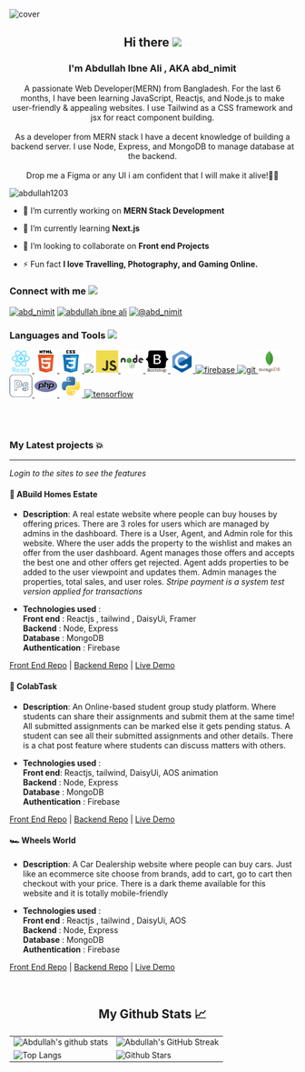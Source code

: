 [website]: https://Abdullah1203.github.io/web-portfolio
[twitter]: https://twitter.com/abd_nimit
[youtube]: https://bit.ly/33ZXxA8
[instagram]: https://www.instagram.com/abd_nimit
[linkedin]: https://www.linkedin.com/in/abdullah-ibne-ali

![cover](https://github.com/abdnimit1203/abdnimit1203/assets/61884342/c2fe5aac-74e4-415c-8676-11ab08a85baa)


<h2 align="center">Hi there <img src = "https://raw.githubusercontent.com/MartinHeinz/MartinHeinz/master/wave.gif" width = 30px> </h2>
 <h3 align="center">I'm Abdullah Ibne Ali , AKA abd_nimit</h3>

<p align="center">A passionate Web Developer(MERN) from Bangladesh. For the last 6 months, I have been learning JavaScript, Reactjs, and Node.js  to make user-friendly & appealing websites. I use Tailwind as a CSS framework and jsx for react component building.<br><br> As a developer from MERN stack I have a decent knowledge of building a backend server. I use Node, Express, and MongoDB to manage database at the backend.<br><br> Drop me a Figma or any UI i am confident that I will make it alive!✌🏻</p>

<p align="left"> <img src="https://komarev.com/ghpvc/?username=abdullah1203&label=Profile%20views&color=0e75b6&style=flat" alt="abdullah1203" /> </p>

- 🔭 I’m currently working on **MERN Stack Development**

- 🌱 I’m currently learning **Next.js**

- 👯 I’m looking to collaborate on **Front end Projects**

- ⚡ Fun fact **I love Travelling, Photography, and Gaming Online.**

<h3 align="left">Connect with me <img src='https://raw.githubusercontent.com/ShahriarShafin/ShahriarShafin/main/Assets/handshake.gif' width="100px"></h3>
<p align="left">
<a href="https://twitter.com/abd_nimit" target="_blank"><img align="center" src="https://raw.githubusercontent.com/rahuldkjain/github-profile-readme-generator/master/src/images/icons/Social/twitter.svg" alt="abd_nimit" height="30" width="40" /></a>
<a href="https://linkedin.com/in/abdullah-ibne-ali" target="_blank"><img align="center" src="https://raw.githubusercontent.com/rahuldkjain/github-profile-readme-generator/master/src/images/icons/Social/linked-in-alt.svg" alt="abdullah ibne ali" height="30" width="40" /></a>
<a href="https://instagram.com/abd_nimit" target="_blank"><img align="center" src="https://raw.githubusercontent.com/rahuldkjain/github-profile-readme-generator/master/src/images/icons/Social/instagram.svg" alt="@abd_nimit" height="30" width="40" /></a>
</p>

<h3 align="left">Languages and Tools <img src = "https://media2.giphy.com/media/QssGEmpkyEOhBCb7e1/giphy.gif?cid=ecf05e47a0n3gi1bfqntqmob8g9aid1oyj2wr3ds3mg700bl&rid=giphy.gif" width = 32px> </h3>
<p align="left"> <a href="https://reactjs.org/" target="_blank" rel="noreferrer"> <img src="https://raw.githubusercontent.com/devicons/devicon/master/icons/react/react-original-wordmark.svg" alt="react" width="40" height="40"/> </a> <a href="https://www.w3.org/html/" target="_blank" rel="noreferrer"> <img src="https://raw.githubusercontent.com/devicons/devicon/master/icons/html5/html5-original-wordmark.svg" alt="html5" width="40" height="40"/> </a> <a href="https://www.w3schools.com/css/" target="_blank" rel="noreferrer"> <img src="https://raw.githubusercontent.com/devicons/devicon/master/icons/css3/css3-original-wordmark.svg" alt="css3" width="40" height="40"/> </a><a><img height="50" src="https://user-images.githubusercontent.com/25181517/202896760-337261ed-ee92-4979-84c4-d4b829c7355d.png"> </a> <a href="https://developer.mozilla.org/en-US/docs/Web/JavaScript" target="_blank" rel="noreferrer"> <img src="https://raw.githubusercontent.com/devicons/devicon/master/icons/javascript/javascript-original.svg" alt="javascript" width="40" height="40"/> </a> <a href="https://nodejs.org" target="_blank" rel="noreferrer"> <img src="https://raw.githubusercontent.com/devicons/devicon/master/icons/nodejs/nodejs-original-wordmark.svg" alt="nodejs" width="40" height="40"/> </a>   <a href="https://getbootstrap.com" target="_blank" rel="noreferrer"> <img src="https://raw.githubusercontent.com/devicons/devicon/master/icons/bootstrap/bootstrap-plain-wordmark.svg" alt="bootstrap" width="40" height="40"/> </a> <a href="https://www.cprogramming.com/" target="_blank" rel="noreferrer"> <img src="https://raw.githubusercontent.com/devicons/devicon/master/icons/c/c-original.svg" alt="c" width="40" height="40"/> </a>  <a href="https://firebase.google.com/" target="_blank" rel="noreferrer"> <img src="https://www.vectorlogo.zone/logos/firebase/firebase-icon.svg" alt="firebase" width="40" height="40"/> </a> <a href="https://git-scm.com/" target="_blank" rel="noreferrer"> <img src="https://www.vectorlogo.zone/logos/git-scm/git-scm-icon.svg" alt="git" width="40" height="40"/> </a>   <a href="https://www.mongodb.com/" target="_blank" rel="noreferrer"> <img src="https://raw.githubusercontent.com/devicons/devicon/master/icons/mongodb/mongodb-original-wordmark.svg" alt="mongodb" width="40" height="40"/> </a>  <a href="https://www.photoshop.com/en" target="_blank" rel="noreferrer"> <img src="https://raw.githubusercontent.com/devicons/devicon/master/icons/photoshop/photoshop-line.svg" alt="photoshop" width="40" height="40"/> </a> <a href="https://www.php.net" target="_blank" rel="noreferrer"> <img src="https://raw.githubusercontent.com/devicons/devicon/master/icons/php/php-original.svg" alt="php" width="40" height="40"/> </a> <a href="https://www.python.org" target="_blank" rel="noreferrer"> <img src="https://raw.githubusercontent.com/devicons/devicon/master/icons/python/python-original.svg" alt="python" width="40" height="40"/> </a>   <a href="https://www.tensorflow.org" target="_blank" rel="noreferrer"> <img src="https://www.vectorlogo.zone/logos/tensorflow/tensorflow-icon.svg" alt="tensorflow" width="40" height="40"/> </a> </p>
<br>
<br> 

<h3 align="left">My Latest projects 💥</h3>
<hr>

*Login to the sites to see the features*

<h4 align="left">🏡 ABuild Homes Estate </h4>

- **Description**: A real estate website where people can buy houses by offering prices. There are 3 roles for users which are managed by admins in the dashboard. There is a User, Agent, and Admin role for this website. Where the user adds the property to the wishlist and makes an offer from the user dashboard. Agent manages those offers and accepts the best one and other offers get rejected. Agent adds properties to be added to the user viewpoint and updates them. Admin manages the properties, total sales, and user roles.
*Stripe payment is a system test version applied for transactions*

- **Technologies used** : <br>
    **Front end** : Reactjs , tailwind , DaisyUi, Framer <br>
    **Backend** : Node, Express<br>
    **Database** : MongoDB<br>
    **Authentication** : Firebase<br>

[Front End Repo](https://github.com/abdnimit1203/Abuild-Homes-Estate-Client) | [Backend Repo](https://github.com/abdnimit1203/Abuild-Homes-Estate-server) | [Live Demo](https://abuild-homes-estate-abd.netlify.app/)
<h4 align="left">📝 ColabTask </h4>

- **Description**: An Online-based student group study platform. Where students can share their assignments and submit them at the same time! All submitted assignments can be marked else it gets pending status. A student can see all their submitted assignments and other details. There is a chat post feature where students can discuss matters with others.

- **Technologies used** : <br>
    **Front end**: Reactjs, tailwind, DaisyUi, AOS animation <br>
    **Backend** : Node, Express<br>
    **Database** : MongoDB<br>
    **Authentication** : Firebase<br>

[Front End Repo](https://github.com/abdnimit1203/Online-group-study) | [Backend Repo](https://github.com/abdnimit1203/Online-group-study-server-) | [Live Demo](https://online-group-study-fdf3b.web.app/)

<h4 align="left">🏎 Wheels World </h4>

- **Description**: A Car Dealership website where people can buy cars. Just like an ecommerce site choose from brands, add to cart, go to cart then checkout with your price. There is a dark theme available for this website and it is totally mobile-friendly  

- **Technologies used** : <br>
    **Front end** : Reactjs , tailwind , DaisyUi, AOS <br>
    **Backend** : Node, Express<br>
    **Database** : MongoDB<br>
    **Authentication** : Firebase<br>

[Front End Repo](https://github.com/abdnimit1203/Wheels-World) | [Backend Repo](https://github.com/abdnimit1203/Wheels-World-Server) | [Live Demo](https://brand-shop-automotive-b8a10.web.app/)




 


<br>
<be> 


<h2 align="center">My Github Stats 📈 </h2>
                                    
|  |  |
| ----------- | ----------- |
| ![Abdullah's github stats](https://github-readme-stats.vercel.app/api?username=abdnimit1203&show_icons=true&theme=tokyonight)      | ![Abdullah's GitHub Streak](https://github-readme-streak-stats.herokuapp.com/?user=abdnimit1203&theme=tokyonight)       |
| ![Top Langs](https://github-readme-stats.vercel.app/api/top-langs?username=abdnimit1203&show_icons=true&locale=en&layout=compact&theme=tokyonight)   | ![Github Stars](https://github-readme-stats.vercel.app/api?username=abdnimit1203&show_icons=true&locale=en&count_private=true&hide_rank=true&custom_title=My%20GitHub%20Stats&disable_animations=true&theme=tokyonight)  |


                                                                                     
  


<!-- 
<p><img align="left" src="https://github-readme-stats.vercel.app/api/top-langs?username=abdnimit1203&show_icons=true&locale=en&layout=compact&theme=tokyonight" alt="abdullah1203" /></p>

<p>&nbsp;<img align="center" src="https://github-readme-stats.vercel.app/api?username=abdnimit1203&show_icons=true&locale=en" alt="abdullah1203" /></p>

 -->


